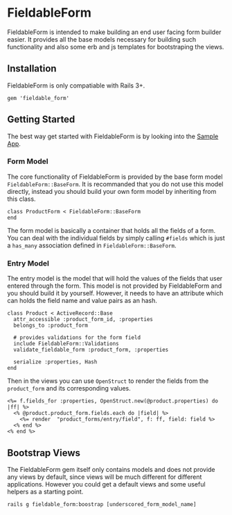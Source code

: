 FieldableForm
==============
FieldableForm is intended to make building an end user facing form builder easier. It provides all the base models necessary for building such functionality and also some erb and js templates for bootstraping the views.

Installation
-------------
FieldableForm is only compatiable with Rails 3+.

    gem 'fieldable_form'

Getting Started
----------
The best way get started with FieldableForm is by looking into the [Sample App](# "Sample App").

### Form Model
The core functionality of FieldableForm is provided by the base form model `FieldableForm::BaseForm`. It is recommanded that you do not use this model directly, instead you should build your own form model by inheriting from this class.
    
    class ProductForm < FieldableForm::BaseForm
    end

The form model is basically a container that holds all the fields of a form. You can deal with the individual fields by simply calling `#fields` which is just a `has_many` association defined in `FieldableForm::BaseForm`.

### Entry Model
The entry model is the model that will hold the values of the fields that user entered through the form. This model is not provided by FieldableForm and you should build it by yourself. However, it needs to have an attribute which can holds the field name and value pairs as an hash.

    class Product < ActiveRecord::Base
      attr_accessible :product_form_id, :properties
      belongs_to :product_form
      
      # provides validations for the form field
      include FieldableForm::Validations
      validate_fieldable_form :product_form, :properties
      
      serialize :properties, Hash
    end

Then in the views you can use `OpenStruct` to render the fields from the `product_form` and its corresponding values.
    
    <%= f.fields_for :properties, OpenStruct.new(@product.properties) do |ff| %>
      <% @product.product_form.fields.each do |field| %>
        <%= render  "product_forms/entry/field", f: ff, field: field %>
      <% end %>
    <% end %>

Bootstrap Views
----------------
The FieldableForm gem itself only contains models and does not provide any views by default, since views will be much different for different applications. However you could get a default views and some useful helpers as a starting point.

    rails g fieldable_form:boostrap [underscored_form_model_name]


